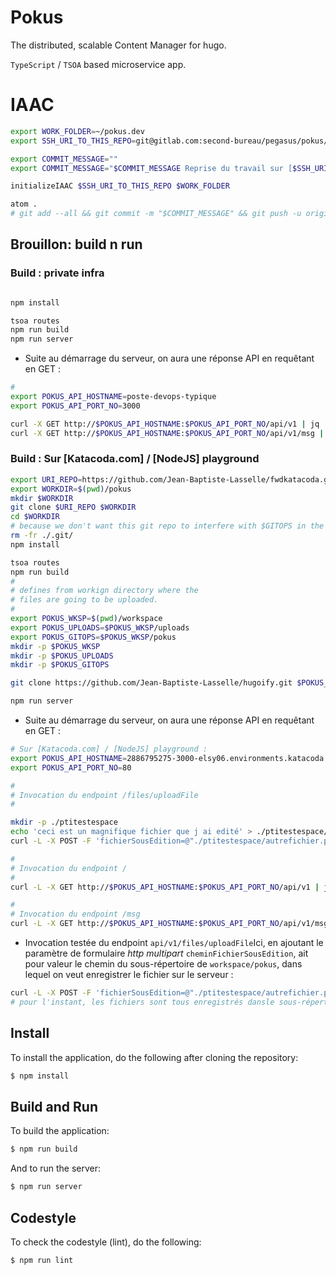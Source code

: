 # Pokus

The distributed, scalable Content Manager for hugo.

`TypeScript` / `TSOA` based microservice app.

# IAAC

```bash
export WORK_FOLDER=~/pokus.dev
export SSH_URI_TO_THIS_REPO=git@gitlab.com:second-bureau/pegasus/pokus/pokus.git

export COMMIT_MESSAGE=""
export COMMIT_MESSAGE="$COMMIT_MESSAGE Reprise du travail sur [$SSH_URI_TO_THIS_REPO]"

initializeIAAC $SSH_URI_TO_THIS_REPO $WORK_FOLDER

atom .
# git add --all && git commit -m "$COMMIT_MESSAGE" && git push -u origin master

```

## Brouillon: build n run

### Build : private infra

```bash

npm install

tsoa routes
npm run build
npm run server
```
* Suite au démarrage du serveur, on aura une réponse API en requêtant en GET :

```bash
#
export POKUS_API_HOSTNAME=poste-devops-typique
export POKUS_API_PORT_NO=3000

curl -X GET http://$POKUS_API_HOSTNAME:$POKUS_API_PORT_NO/api/v1 | jq .
curl -X GET http://$POKUS_API_HOSTNAME:$POKUS_API_PORT_NO/api/v1/msg | jq .

```
### Build : Sur [Katacoda.com] / [NodeJS] playground

```bash
export URI_REPO=https://github.com/Jean-Baptiste-Lasselle/fwdkatacoda.git
export WORKDIR=$(pwd)/pokus
mkdir $WORKDIR
git clone $URI_REPO $WORKDIR
cd $WORKDIR
# because we don't want this git repo to interfere with $GITOPS in the workpsace
rm -fr ./.git/
npm install

tsoa routes
npm run build
#
# defines from workign directory where the
# files are going to be uploaded.
#
export POKUS_WKSP=$(pwd)/workspace
export POKUS_UPLOADS=$POKUS_WKSP/uploads
export POKUS_GITOPS=$POKUS_WKSP/pokus
mkdir -p $POKUS_WKSP
mkdir -p $POKUS_UPLOADS
mkdir -p $POKUS_GITOPS

git clone https://github.com/Jean-Baptiste-Lasselle/hugoify.git $POKUS_GITOPS

npm run server

```
* Suite au démarrage du serveur, on aura une réponse API en requêtant en GET :

```bash
# Sur [Katacoda.com] / [NodeJS] playground :
export POKUS_API_HOSTNAME=2886795275-3000-elsy06.environments.katacoda.com
export POKUS_API_PORT_NO=80

#
# Invocation du endpoint /files/uploadFile
#

mkdir -p ./ptitestespace
echo 'ceci est un magnifique fichier que j ai edité' > ./ptitestespace/autrefichier.pokus
curl -L -X POST -F 'fichierSousEdition=@"./ptitestespace/autrefichier.pokus"'  -F 'cheminFichierSousEdition="ptitestespace/autrefichier.pokus"' http://$POKUS_API_HOSTNAME:$POKUS_API_PORT_NO/api/v1/files/uploadFile | jq .

#
# Invocation du endpoint /
#
curl -L -X GET http://$POKUS_API_HOSTNAME:$POKUS_API_PORT_NO/api/v1 | jq .

#
# Invocation du endpoint /msg
curl -L -X GET http://$POKUS_API_HOSTNAME:$POKUS_API_PORT_NO/api/v1/msg | jq .

```
* Invocation testée du endpoint `api/v1/files/uploadFile`Ici, en ajoutant le paramètre de formulaire _http multipart_ `cheminFichierSousEdition`, ait pour valeur le chemin du sous-répertoire de `workspace/pokus`, dans lequel on veut enregistrer le fichier sur le serveur :

```bash
curl -L -X POST -F 'fichierSousEdition=@"./ptitestespace/autrefichier.pokus"'  -F 'cheminFichierSousEdition="./ptitestespace/"' http://$POKUS_API_HOSTNAME:$POKUS_API_PORT_NO/api/v1/files/uploadFile
# pour l'instant, les fichiers sont tous enregistrés dansle sous-répertoire 'workspace/pokus/subfolder1'
```



## Install

To install the application, do the following after cloning the repository:
```bash
$ npm install
```

## Build and Run
To build the application:
```bash
$ npm run build
```

And to run the server:
```bash
$ npm run server
```

## Codestyle
To check the codestyle (lint), do the following:
```bash
$ npm run lint
```
